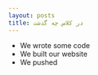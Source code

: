 ```yaml
---
layout: posts
title: در کلاس چه گذشت
---
```


- We wrote some code
- We built our website
- We pushed

